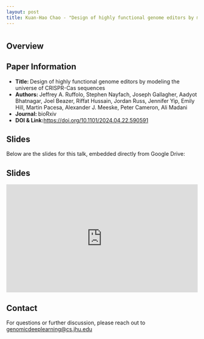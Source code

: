 ```yaml
---
layout: post
title: Kuan-Hao Chao - "Design of highly functional genome editors by modeling the universe of CRISPR-Cas sequences" (Ruffolo et al.)
---
```

<h1></h1>

<h2>Overview</h2>
<p>
</p>

<h2>Paper Information</h2>
<ul>
  <li><strong>Title: </strong>Design of highly functional genome editors by modeling the universe of CRISPR-Cas sequences</li>
  <li><strong>Authors: </strong>Jeffrey A. Ruffolo, Stephen Nayfach, Joseph Gallagher, Aadyot Bhatnagar, Joel Beazer, Riffat Hussain, Jordan Russ, Jennifer Yip, Emily Hill, Martin Pacesa, Alexander J. Meeske, Peter Cameron, Ali Madani</li>
  <li><strong>Journal: </strong>bioRxiv</li>
  <li><strong>DOI & Link:</strong><a href="https://doi.org/10.1101/2024.04.22.590591" target="_blank">https://doi.org/10.1101/2024.04.22.590591</a></li>
</ul>

<h2>Slides</h2>
<p>Below are the slides for this talk, embedded directly from Google Drive:</p>
<h2>Slides</h2>
<div class="iframe-container" style="position: relative; padding-bottom: 56.25%; height: 0; overflow: hidden;">
  <iframe
    src="https://drive.google.com/file/d/1hg6cVl6dahL5GJBgwszxuZwrayGIKihT/preview"
    width="100%"
    height="100%"
    style="position: absolute; top: 0; left: 0;"
    frameborder="0"
    allowfullscreen>
  </iframe>
</div>


<h2>Contact</h2>
<p>
  For questions or further discussion, please reach out to <a href="genomicdeeplearning@cs.jhu.edu">genomicdeeplearning@cs.jhu.edu</a>
</p>
